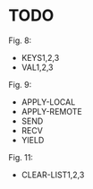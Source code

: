 # TODO

Fig. 8:
- KEYS1,2,3
- VAL1,2,3

Fig. 9:
- APPLY-LOCAL
- APPLY-REMOTE
- SEND
- RECV
- YIELD

Fig. 11:
- CLEAR-LIST1,2,3
